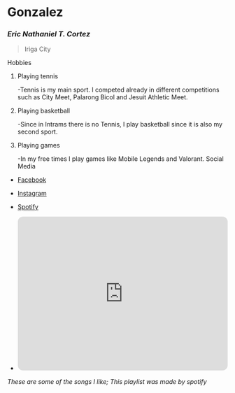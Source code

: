 # Gonzalez
### *Eric Nathaniel T. Cortez*
> Iriga City

Hobbies
1. Playing tennis
   
   -Tennis is my main sport. I competed already in different competitions such as City Meet, Palarong Bicol and Jesuit Athletic Meet.
2. Playing basketball
   
   -Since in Intrams there is no Tennis, I play basketball since it is also my second sport.
3. Playing games
   
   -In my free times I play games like Mobile Legends and Valorant.
Social Media
- [Facebook](https://www.facebook.com/ericnathaiel.cortez)
- [Instagram](https://www.instagram.com/rice_erc/)
- [Spotify](https://open.spotify.com/playlist/37i9dQZF1EQnqst5TRi17F)
  
- <iframe style="border-radius:12px" src="https://open.spotify.com/embed/playlist/37i9dQZF1EQnqst5TRi17F?utm_source=generator" width="100%" height="352" frameBorder="0" allowfullscreen="" allow="autoplay; clipboard-write; encrypted-media; fullscreen; picture-in-picture" loading="lazy"></iframe>
*These are some of the songs I like; This playlist was made by spotify*
